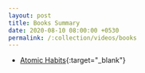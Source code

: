 ```yaml
---
layout: post
title: Books Summary
date: 2020-08-10 08:00:00 +0530
permalink: /:collection/videos/books
---
```


- [Atomic Habits](https://www.youtube.com/watch?v=Tf95VJq2txQ){:target="_blank"}
